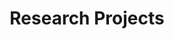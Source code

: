 ---
title: Research Projects
type: landing

sections:
  - block: markdown
    content:
      title: ""
      text: ""
    design:
      spacing:
        padding: ["50px", "0", "0", "0"]

sections:
  - block: portfolio
    content:
      title: Perception-Aware Planning
      filters:
        tags:
          - Perception-Aware
        
    design:
      columns: '1'
      view: showcase
      
  - block: portfolio
    content:
      title: User Planning with User Preferences
      filters:
        tags:
          - User-Planning
        
    design:
      columns: '1'
      view: showcase
      spacing:
        padding: ["100px", "0", "0", "0"]  # top, right, bottom, left
---